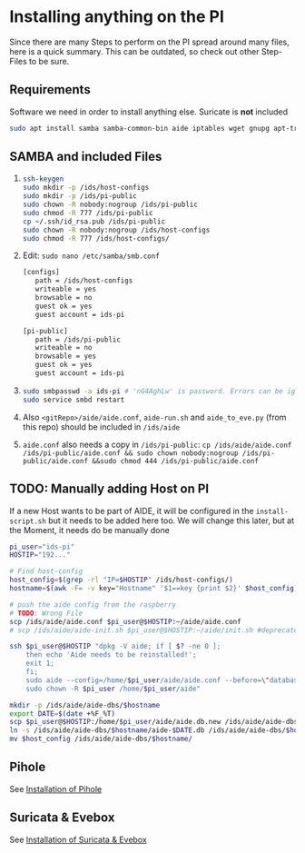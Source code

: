 # Installing anything on the PI

Since there are many Steps to perform on the PI spread around many files, here is a quick summary. This can be outdated, so check out other Step-Files to be sure.

## Requirements

Software we need in order to install anything else. Suricate is **not** included

```bash
sudo apt install samba samba-common-bin aide iptables wget gnupg apt-transport-https
```

## SAMBA and included Files

1. ```bash
   ssh-keygen
   sudo mkdir -p /ids/host-configs
   sudo mkdir -p /ids/pi-public
   sudo chown -R nobody:nogroup /ids/pi-public
   sudo chmod -R 777 /ids/pi-public
   cp ~/.ssh/id_rsa.pub /ids/pi-public
   sudo chown -R nobody:nogroup /ids/host-configs
   sudo chmod -R 777 /ids/host-configs/
   ```

2. Edit: `sudo nano /etc/samba/smb.conf`
   
   ```bash
   [configs]
      path = /ids/host-configs
      writeable = yes
      browsable = no
      guest ok = yes
      guest account = ids-pi
   
   [pi-public]
      path = /ids/pi-public
      writeable = no
      browsable = yes
      guest ok = yes
      guest account = ids-pi
   ```

3. ```bash
   sudo smbpasswd -a ids-pi # 'nG4AghLw' is password. Errors can be ignored
   sudo service smbd restart
   ```

4. Also `<gitRepo>/aide/aide.conf`, `aide-run.sh` and `aide_to_eve.py` (from this repo) should be included in `/ids/aide`

5. `aide.conf` also needs a copy in `/ids/pi-public`: `cp /ids/aide/aide.conf /ids/pi-public/aide.conf && sudo chown nobody:nogroup /ids/pi-public/aide.conf &&sudo chmod 444 /ids/pi-public/aide.conf`

## TODO: Manually adding Host on PI

If a new Host wants to be part of AIDE, it will be configured in the `install-script.sh` but it needs to be added here too. We will change this later, but at the Moment, it needs do be manually done

```bash
pi_user="ids-pi"
HOSTIP="192..."

# Find host-config
host_config=$(grep -rl "IP=$HOSTIP" /ids/host-configs/)
hostname=$(awk -F= -v key="Hostname" '$1==key {print $2}' $host_config)

# push the aide config from the raspberry
# TODO: Wrong File
scp /ids/aide/aide.conf $pi_user@$HOSTIP:~/aide/aide.conf
# scp /ids/aide/aide-init.sh $pi_user@$HOSTIP:~/aide/init.sh #deprecated

ssh $pi_user@$HOSTIP "dpkg -V aide; if [ $? -ne 0 ];
    then echo 'Aide needs to be reinstalled!';
    exit 1;
    fi;
    sudo aide --config=/home/$pi_user/aide/aide.conf --before=\"database_out=file:/home/$pi_user/aide/aide.db.new\" --init
    sudo chown -R $pi_user /home/$pi_user/aide"

mkdir -p /ids/aide/aide-dbs/$hostname
export DATE=$(date +%F_%T)
scp $pi_user@$HOSTIP:/home/$pi_user/aide/aide.db.new /ids/aide/aide-dbs/$hostname/aide-$DATE.db
ln -s /ids/aide/aide-dbs/$hostname/aide-$DATE.db /ids/aide/aide-dbs/$hostname/recent-aide-db
mv $host_config /ids/aide/aide-dbs/$hostname/
```

## Pihole

See [Installation of Pihole](../pihole/steps.md)

## Suricata & Evebox

See [Installation of Suricata & Evebox](../network-ids/Steps.md)
